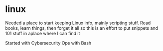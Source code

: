 # linux

Needed a place to start keeping Linux info, mainly scripting stuff. Read books, learn things, then forget it all so this is an effort to put snippets and 101 stuff in aplace where I can find it


Started with Cybersecurity Ops with Bash
